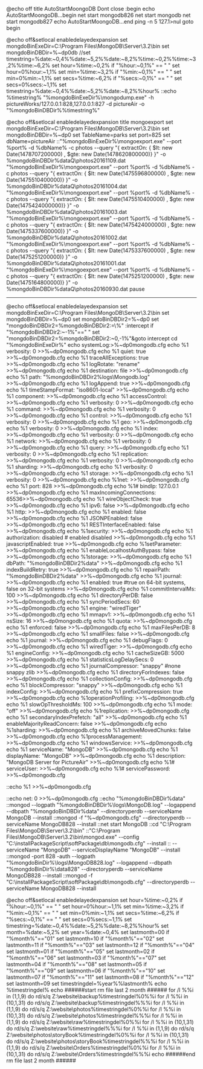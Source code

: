 @echo off
title AutoStartMoongoDB Dont close
:begin
echo AutoStartMoongoDB...begin
net start mongodb826
net start mongodb
net start mongodb827
echo AutoStartMoongoDB...end
ping -n 5 127.1>nul
goto begin




@echo off&setlocal enabledelayedexpansion
set mongdoBinExeDir=C:\Program Files\MongoDB\Server\3.2\bin
set mongdoBinDBDir=%~dp0db
//set timestring=%date:~0,4%%date:~5,2%%date:~8,2%%time:~0,2%%time:~3,2%%time:~6,2%
set hour=%time:~0,2%
if "%hour:~0,1%" == " " set hour=0%hour:~1,1%
set min=%time:~3,2%
if "%min:~0,1%" == " " set min=0%min:~1,1%
set secs=%time:~6,2%
if "%secs:~0,1%" == " " set secs=0%secs:~1,1%
set timestring=%date:~0,4%%date:~5,2%%date:~8,2%%hour%
::echo %timestring%
"%mongdoBinExeDir%\mongodump.exe" -h pictureWorks/127.0.0.1:828,127.0.0.1:827 -d pictureAir -o "%mongdoBinDBDir%\%timestring%"



@echo off&setlocal enabledelayedexpansion
title mongoexport
set mongdoBinExeDir=C:\Program Files\MongoDB\Server\3.2\bin
set mongdoBinDBDir=%~dp0
set TableName=parks
set port=825
set dbName=pictureAir
::"%mongdoBinExeDir%\mongoexport.exe" --port %port% -d %dbName% -c photos  --query  "{ extractOn: { $lt: new Date(1478707200000) , $gte: new Date(1478620800000)} }" -o %mongdoBinDBDir%dataQ\photos20161109.dat
"%mongdoBinExeDir%\mongoexport.exe" --port %port% -d %dbName% -c photos  --query  "{ extractOn: { $lt: new Date(1475596800000) , $gte: new Date(1475510400000)} }" -o %mongdoBinDBDir%dataQ\photos20161004.dat
"%mongdoBinExeDir%\mongoexport.exe" --port %port% -d %dbName% -c photos  --query  "{ extractOn: { $lt: new Date(1475510400000) , $gte: new Date(1475424000000)} }" -o %mongdoBinDBDir%dataQ\photos20161003.dat
"%mongdoBinExeDir%\mongoexport.exe" --port %port% -d %dbName% -c photos  --query  "{ extractOn: { $lt: new Date(1475424000000) , $gte: new Date(1475337600000)} }" -o %mongdoBinDBDir%dataQ\photos20161002.dat
"%mongdoBinExeDir%\mongoexport.exe" --port %port% -d %dbName% -c photos  --query  "{ extractOn: { $lt: new Date(1475337600000) , $gte: new Date(1475251200000)} }" -o %mongdoBinDBDir%dataQ\photos20161001.dat
"%mongdoBinExeDir%\mongoexport.exe" --port %port% -d %dbName% -c photos  --query  "{ extractOn: { $lt: new Date(1475251200000) , $gte: new Date(1475164800000)} }" -o %mongdoBinDBDir%dataQ\photos20160930.dat
pause



*********************************

@echo off&setlocal enabledelayedexpansion
set mongdoBinExeDir=C:\Program Files\MongoDB\Server\3.2\bin
set mongdoBinDBDir=%~dp0
set mongdoBinDBDir2=%~dp0
set "mongdoBinDBDir2=%mongdoBinDBDir2:\=\\%"
:intercept
if "%mongdoBinDBDir2:~-1%"==" " set "mongdoBinDBDir2=%mongdoBinDBDir2:~0,-1%"&goto intercept
cd "%mongdoBinExeDir%"
echo systemLog:>%~dp0mongodb.cfg
echo %1    verbosity: 0 >>%~dp0mongodb.cfg
echo %1    quiet: true >>%~dp0mongodb.cfg
echo %1    traceAllExceptions: true >>%~dp0mongodb.cfg
echo %1    logRotate: "rename" >>%~dp0mongodb.cfg
echo %1    destination: file >>%~dp0mongodb.cfg
echo %1    path: "%mongdoBinDBDir2%logs\\Mongodb.log" >>%~dp0mongodb.cfg
echo %1    logAppend: true >>%~dp0mongodb.cfg
echo %1    timeStampFormat: "iso8601-local" >>%~dp0mongodb.cfg
echo %1    component: >>%~dp0mongodb.cfg
echo %1       accessControl: >>%~dp0mongodb.cfg
echo %1          verbosity: 0 >>%~dp0mongodb.cfg
echo %1       command: >>%~dp0mongodb.cfg
echo %1          verbosity: 0 >>%~dp0mongodb.cfg
echo %1       control: >>%~dp0mongodb.cfg
echo %1          verbosity: 0 >>%~dp0mongodb.cfg
echo %1       geo: >>%~dp0mongodb.cfg
echo %1          verbosity: 0 >>%~dp0mongodb.cfg
echo %1       index: >>%~dp0mongodb.cfg
echo %1          verbosity: 0 >>%~dp0mongodb.cfg
echo %1       network: >>%~dp0mongodb.cfg
echo %1          verbosity: 0 >>%~dp0mongodb.cfg
echo %1       query: >>%~dp0mongodb.cfg
echo %1          verbosity: 0 >>%~dp0mongodb.cfg
echo %1       replication: >>%~dp0mongodb.cfg
echo %1          verbosity: 0 >>%~dp0mongodb.cfg
echo %1       sharding: >>%~dp0mongodb.cfg
echo %1          verbosity: 0 >>%~dp0mongodb.cfg
echo %1       storage: >>%~dp0mongodb.cfg
echo %1          verbosity: 0 >>%~dp0mongodb.cfg
echo %1net: >>%~dp0mongodb.cfg
echo %1   port: 828 >>%~dp0mongodb.cfg
echo %1#   bindIp: 127.0.0.1 >>%~dp0mongodb.cfg
echo %1   maxIncomingConnections: 65536>>%~dp0mongodb.cfg
echo %1   wireObjectCheck: true >>%~dp0mongodb.cfg
echo %1   ipv6: false >>%~dp0mongodb.cfg
echo %1   http: >>%~dp0mongodb.cfg
echo %1      enabled: false >>%~dp0mongodb.cfg
echo %1      JSONPEnabled: false >>%~dp0mongodb.cfg
echo %1      RESTInterfaceEnabled: false >>%~dp0mongodb.cfg
echo %1security: >>%~dp0mongodb.cfg
echo %1   authorization: disabled # enabled disabled >>%~dp0mongodb.cfg
echo %1   javascriptEnabled:  true >>%~dp0mongodb.cfg
echo %1setParameter: >>%~dp0mongodb.cfg
echo %1   enableLocalhostAuthBypass: false >>%~dp0mongodb.cfg
echo %1storage: >>%~dp0mongodb.cfg
echo %1   dbPath: "%mongdoBinDBDir2%data"  >>%~dp0mongodb.cfg
echo %1   indexBuildRetry: true >>%~dp0mongodb.cfg
echo %1   repairPath: "%mongdoBinDBDir2%data" >>%~dp0mongodb.cfg
echo %1   journal: >>%~dp0mongodb.cfg
echo %1      enabled: true #true on 64-bit systems, false on 32-bit systems >>%~dp0mongodb.cfg
echo %1      commitIntervalMs: 100 >>%~dp0mongodb.cfg
echo %1   directoryPerDB: false >>%~dp0mongodb.cfg
echo %1   syncPeriodSecs: 60 >>%~dp0mongodb.cfg
echo %1   engine: "wiredTiger" >>%~dp0mongodb.cfg
echo %1   mmapv1:  >>%~dp0mongodb.cfg
echo %1      nsSize: 16 >>%~dp0mongodb.cfg
echo %1      quota: >>%~dp0mongodb.cfg
echo %1         enforced: false >>%~dp0mongodb.cfg
echo %1         maxFilesPerDB: 8 >>%~dp0mongodb.cfg
echo %1      smallFiles: false >>%~dp0mongodb.cfg
echo %1      journal: >>%~dp0mongodb.cfg
echo %1         debugFlags: 0  >>%~dp0mongodb.cfg
echo %1   wiredTiger: >>%~dp0mongodb.cfg
echo %1      engineConfig: >>%~dp0mongodb.cfg
echo %1         cacheSizeGB: 5000 >>%~dp0mongodb.cfg
echo %1         statisticsLogDelaySecs: 0 >>%~dp0mongodb.cfg
echo %1         journalCompressor: "snappy" #none snappy zlib >>%~dp0mongodb.cfg
echo %1         directoryForIndexes: false >>%~dp0mongodb.cfg
echo %1      collectionConfig: >>%~dp0mongodb.cfg
echo %1         blockCompressor: "snappy" >>%~dp0mongodb.cfg
echo %1      indexConfig: >>%~dp0mongodb.cfg
echo %1         prefixCompression: true >>%~dp0mongodb.cfg
echo %1operationProfiling: >>%~dp0mongodb.cfg
echo %1   slowOpThresholdMs: 100 >>%~dp0mongodb.cfg
echo %1   mode: "off" >>%~dp0mongodb.cfg
echo %1replication: >>%~dp0mongodb.cfg
echo %1   secondaryIndexPrefetch: "all" >>%~dp0mongodb.cfg
echo %1   enableMajorityReadConcern: false >>%~dp0mongodb.cfg
echo %1sharding: >>%~dp0mongodb.cfg
echo %1    archiveMovedChunks: false >>%~dp0mongodb.cfg
echo %1processManagement: >>%~dp0mongodb.cfg
echo %1   windowsService: >>%~dp0mongodb.cfg
echo %1      serviceName: "MongoDB" >>%~dp0mongodb.cfg
echo %1      displayName: "MongoDB" >>%~dp0mongodb.cfg
echo %1      description: "MongoDB Server for PictureAir" >>%~dp0mongodb.cfg
echo %1#     serviceUser: <string> >>%~dp0mongodb.cfg
echo %1#     servicePassword: <string> >>%~dp0mongodb.cfg

::echo %1 >>%~dp0mongodb.cfg

::echo net: 0 >>%~dp0mongodb.cfg
::echo "%mongdoBinDBDir%data"
::mongod --logpath "%mongdoBinDBDir%\logs\MongoDB.log" --logappend --dbpath "%mongdoBinDBDir%data" --directoryperdb --serviceName MongoDB --install
::mongod -f "%~dp0mongodb.cfg" --directoryperdb --serviceName MongoDB828 --install
::net start MongoDB
::cd "C:\Program Files\MongoDB\Server\3.2\bin"
::"C:\Program Files\MongoDB\Server\3.2\bin\mongod.exe" --config "C:\installPackageScript\softPackage\db\mongodb.cfg" --install
:: --serviceName "MongoDB" --serviceDisplayName "MongoDB" --install
::mongod -port 828 -auth --logpath "%mongdoBinDir%\logs\MongoDB828.log" --logappend --dbpath "%mongdoBinDir%\data828" --directoryperdb --serviceName MongoDB828 --install
::mongod -f "C:\installPackageScript\softPackage\db\mongodb.cfg" --directoryperdb --serviceName MongoDB828 --install


@echo off&setlocal enabledelayedexpansion
set hour=%time:~0,2%
if "%hour:~0,1%" == " " set hour=0%hour:~1,1%
set min=%time:~3,2%
if "%min:~0,1%" == " " set min=0%min:~1,1%
set secs=%time:~6,2%
if "%secs:~0,1%" == " " set secs=0%secs:~1,1%
set timestring=%date:~0,4%%date:~5,2%%date:~8,2%%hour%
set month=%date:~5,2%
set year=%date:~0,4%
set lastmonth=00
if "%month%"=="01" set lastmonth=10
if "%month%"=="02" set lastmonth=11
if "%month%"=="03" set lastmonth=12
if "%month%"=="04" set lastmonth=01
if "%month%"=="05" set lastmonth=02
if "%month%"=="06" set lastmonth=03
if "%month%"=="07" set lastmonth=04
if "%month%"=="08" set lastmonth=05
if "%month%"=="09" set lastmonth=06
if "%month%"=="10" set lastmonth=07
if "%month%"=="11" set lastmonth=08
if "%month%"=="12" set lastmonth=09
set timestringdel=%year%%lastmonth%
echo %timestringdel%
echo ######start rm file last 2 month ######
for /l %%i in (1,1,9) do rd/s/q Z:\website\backup\%timestringdel%0%%i
for /l %%i in (10,1,31) do rd/s/q Z:\website\backup\%timestringdel%%%i
for /l %%i in (1,1,9) do rd/s/q Z:\website\photos\%timestringdel%0%%i
for /l %%i in (10,1,31) do rd/s/q Z:\website\photos\%timestringdel%%%i
for /l %%i in (1,1,9) do rd/s/q Z:\website\raw\%timestringdel%0%%i
for /l %%i in (10,1,31) do rd/s/q Z:\website\raw\%timestringdel%%%i
for /l %%i in (1,1,9) do rd/s/q Z:\website\photos\storyBook\%timestringdel%0%%i
for /l %%i in (10,1,31) do rd/s/q Z:\website\photos\storyBook\%timestringdel%%%i
for /l %%i in (1,1,9) do rd/s/q Z:\website\Orders\%timestringdel%0%%i
for /l %%i in (10,1,31) do rd/s/q Z:\website\Orders\%timestringdel%%%i
echo ######end rm file last 2 month ######


